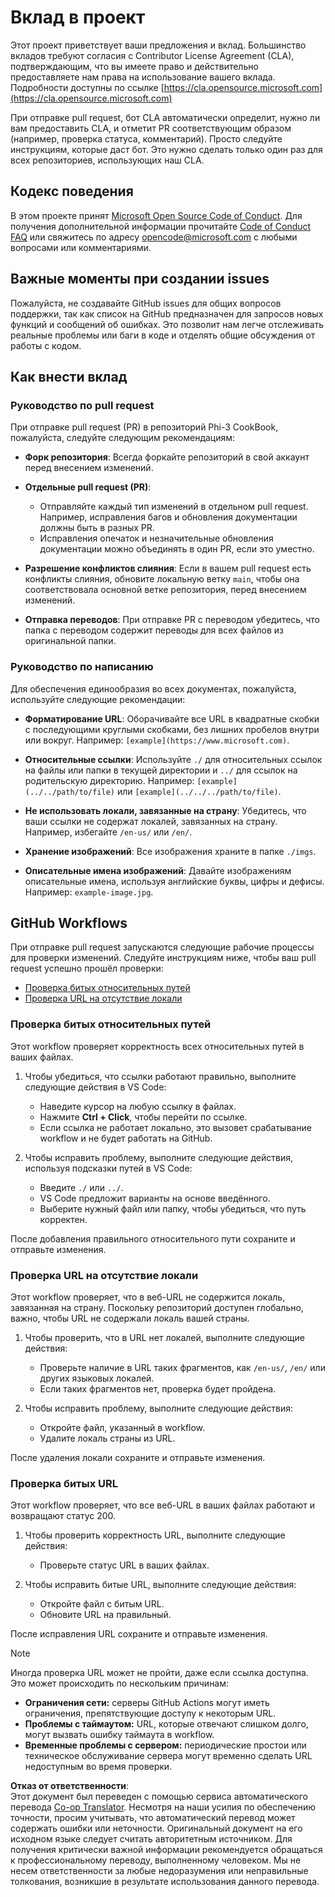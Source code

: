 <!--
CO_OP_TRANSLATOR_METADATA:
{
  "original_hash": "90d0d072cf26ccc1f271a580d3e45d70",
  "translation_date": "2025-07-16T14:35:49+00:00",
  "source_file": "CONTRIBUTING.md",
  "language_code": "ru"
}
-->
# Вклад в проект

Этот проект приветствует ваши предложения и вклад. Большинство вкладов требуют согласия с
Contributor License Agreement (CLA), подтверждающим, что вы имеете право и действительно предоставляете нам
права на использование вашего вклада. Подробности доступны по ссылке [https://cla.opensource.microsoft.com](https://cla.opensource.microsoft.com)

При отправке pull request, бот CLA автоматически определит, нужно ли вам предоставить
CLA, и отметит PR соответствующим образом (например, проверка статуса, комментарий). Просто следуйте инструкциям,
которые даст бот. Это нужно сделать только один раз для всех репозиториев, использующих наш CLA.

## Кодекс поведения

В этом проекте принят [Microsoft Open Source Code of Conduct](https://opensource.microsoft.com/codeofconduct/).
Для получения дополнительной информации прочитайте [Code of Conduct FAQ](https://opensource.microsoft.com/codeofconduct/faq/) или свяжитесь по адресу [opencode@microsoft.com](mailto:opencode@microsoft.com) с любыми вопросами или комментариями.

## Важные моменты при создании issues

Пожалуйста, не создавайте GitHub issues для общих вопросов поддержки, так как список на GitHub предназначен для запросов новых функций и сообщений об ошибках. Это позволит нам легче отслеживать реальные проблемы или баги в коде и отделять общие обсуждения от работы с кодом.

## Как внести вклад

### Руководство по pull request

При отправке pull request (PR) в репозиторий Phi-3 CookBook, пожалуйста, следуйте следующим рекомендациям:

- **Форк репозитория**: Всегда форкайте репозиторий в свой аккаунт перед внесением изменений.

- **Отдельные pull request (PR)**:
  - Отправляйте каждый тип изменений в отдельном pull request. Например, исправления багов и обновления документации должны быть в разных PR.
  - Исправления опечаток и незначительные обновления документации можно объединять в один PR, если это уместно.

- **Разрешение конфликтов слияния**: Если в вашем pull request есть конфликты слияния, обновите локальную ветку `main`, чтобы она соответствовала основной ветке репозитория, перед внесением изменений.

- **Отправка переводов**: При отправке PR с переводом убедитесь, что папка с переводом содержит переводы для всех файлов из оригинальной папки.

### Руководство по написанию

Для обеспечения единообразия во всех документах, пожалуйста, используйте следующие рекомендации:

- **Форматирование URL**: Оборачивайте все URL в квадратные скобки с последующими круглыми скобками, без лишних пробелов внутри или вокруг. Например: `[example](https://www.microsoft.com)`.

- **Относительные ссылки**: Используйте `./` для относительных ссылок на файлы или папки в текущей директории и `../` для ссылок на родительскую директорию. Например: `[example](../../path/to/file)` или `[example](../../../path/to/file)`.

- **Не использовать локали, завязанные на страну**: Убедитесь, что ваши ссылки не содержат локалей, завязанных на страну. Например, избегайте `/en-us/` или `/en/`.

- **Хранение изображений**: Все изображения храните в папке `./imgs`.

- **Описательные имена изображений**: Давайте изображениям описательные имена, используя английские буквы, цифры и дефисы. Например: `example-image.jpg`.

## GitHub Workflows

При отправке pull request запускаются следующие рабочие процессы для проверки изменений. Следуйте инструкциям ниже, чтобы ваш pull request успешно прошёл проверки:

- [Проверка битых относительных путей](../..)
- [Проверка URL на отсутствие локали](../..)

### Проверка битых относительных путей

Этот workflow проверяет корректность всех относительных путей в ваших файлах.

1. Чтобы убедиться, что ссылки работают правильно, выполните следующие действия в VS Code:
    - Наведите курсор на любую ссылку в файлах.
    - Нажмите **Ctrl + Click**, чтобы перейти по ссылке.
    - Если ссылка не работает локально, это вызовет срабатывание workflow и не будет работать на GitHub.

1. Чтобы исправить проблему, выполните следующие действия, используя подсказки путей в VS Code:
    - Введите `./` или `../`.
    - VS Code предложит варианты на основе введённого.
    - Выберите нужный файл или папку, чтобы убедиться, что путь корректен.

После добавления правильного относительного пути сохраните и отправьте изменения.

### Проверка URL на отсутствие локали

Этот workflow проверяет, что в веб-URL не содержится локаль, завязанная на страну. Поскольку репозиторий доступен глобально, важно, чтобы URL не содержали локаль вашей страны.

1. Чтобы проверить, что в URL нет локалей, выполните следующие действия:

    - Проверьте наличие в URL таких фрагментов, как `/en-us/`, `/en/` или других языковых локалей.
    - Если таких фрагментов нет, проверка будет пройдена.

1. Чтобы исправить проблему, выполните следующие действия:
    - Откройте файл, указанный в workflow.
    - Удалите локаль страны из URL.

После удаления локали сохраните и отправьте изменения.

### Проверка битых URL

Этот workflow проверяет, что все веб-URL в ваших файлах работают и возвращают статус 200.

1. Чтобы проверить корректность URL, выполните следующие действия:
    - Проверьте статус URL в ваших файлах.

2. Чтобы исправить битые URL, выполните следующие действия:
    - Откройте файл с битым URL.
    - Обновите URL на правильный.

После исправления URL сохраните и отправьте изменения.

> [!NOTE]
>
> Иногда проверка URL может не пройти, даже если ссылка доступна. Это может происходить по нескольким причинам:
>
> - **Ограничения сети:** серверы GitHub Actions могут иметь ограничения, препятствующие доступу к некоторым URL.
> - **Проблемы с таймаутом:** URL, которые отвечают слишком долго, могут вызвать ошибку таймаута в workflow.
> - **Временные проблемы с сервером:** периодические простои или техническое обслуживание сервера могут временно сделать URL недоступным во время проверки.

**Отказ от ответственности**:  
Этот документ был переведен с помощью сервиса автоматического перевода [Co-op Translator](https://github.com/Azure/co-op-translator). Несмотря на наши усилия по обеспечению точности, просим учитывать, что автоматический перевод может содержать ошибки или неточности. Оригинальный документ на его исходном языке следует считать авторитетным источником. Для получения критически важной информации рекомендуется обращаться к профессиональному переводу, выполненному человеком. Мы не несем ответственности за любые недоразумения или неправильные толкования, возникшие в результате использования данного перевода.